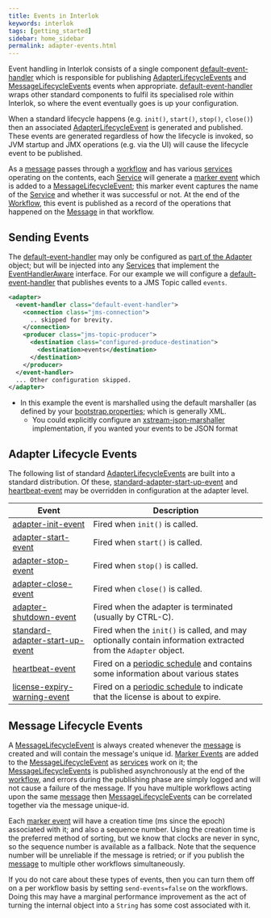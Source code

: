 ```yaml
---
title: Events in Interlok
keywords: interlok
tags: [getting_started]
sidebar: home_sidebar
permalink: adapter-events.html
---
```

Event handling in Interlok consists of a single component [default-event-handler][] which is responsible for publishing [AdapterLifecycleEvents][] and [MessageLifecycleEvents][] events when appropriate. [default-event-handler][] wraps other standard components to fulfil its specialised role within Interlok, so where the event eventually goes is up your configuration.

When a standard lifecycle happens (e.g. `init()`, `start()`, `stop()`, `close()`) then an associated [AdapterLifecycleEvent][] is generated and published. These events are generated regardless of how the lifecycle is invoked, so JVM startup and JMX operations (e.g. via the UI) will cause the lifecycle event to be published.

As a [message][AdaptrisMessage] passes through a [workflow][Workflow] and has various [services][Service] operating on the contents, each [Service][] will generate a [marker event][] which is added to a [MessageLifecycleEvent][]; this marker event captures the name of the [Service][] and whether it was successful or not. At the end of the [Workflow][], this event is published as a record of the operations that happened on the [Message][AdaptrisMessage] in that workflow.

## Sending Events ##

The [default-event-handler][] may only be configured as [part of the Adapter][] object; but will be injected into any [Services][Service] that implement the [EventHandlerAware][] interface. For our example we will configure a [default-event-handler][] that publishes events to a JMS Topic called `events`.

```xml
<adapter>
  <event-handler class="default-event-handler">
    <connection class="jms-connection">
      .. skipped for brevity.
    </connection>
    <producer class="jms-topic-producer">
      <destination class="configured-produce-destination">
        <destination>events</destination>
      </destination>
    </producer>
  </event-handler>
  ... Other configuration skipped.
</adapter>
```

- In this example the event is marshalled using the default marshaller (as defined by your [bootstrap.properties](adapter-bootstrap.html); which is generally XML.
    - You could explicitly configure an [xstream-json-marshaller][] implementation, if you wanted your events to be JSON format

## Adapter Lifecycle Events ##

The following list of standard [AdapterLifecycleEvents][AdapterLifecycleEvent] are built into a standard distribution. Of these, [standard-adapter-start-up-event][] and [heartbeat-event][] may be overridden in configuration at the adapter level.

| Event | Description |
|----|----|
|[adapter-init-event][]| Fired when `init()` is called.|
|[adapter-start-event][]| Fired when `start()` is called.|
|[adapter-stop-event][]| Fired when `stop()` is called.|
|[adapter-close-event][]| Fired when `close()` is called.|
|[adapter-shutdown-event][]| Fired when the adapter is terminated (usually by CTRL-C).|
|[standard-adapter-start-up-event][]| Fired when the `init()` is called, and may optionally contain information extracted from the `Adapter` object.|
|[heartbeat-event][]| Fired on a [periodic schedule][] and contains some information about various states|
|[license-expiry-warning-event][]| Fired on a [periodic schedule][] to indicate that the license is about to expire.|

## Message Lifecycle Events ##

A [MessageLifecycleEvent][] is always created whenever the [message][AdaptrisMessage] is created and will contain the message's unique id. [Marker Events][marker event] are added to the [MessageLifecycleEvent][] as [services][Service] work on it; the [MessageLifecycleEvents][MessageLifecycleEvent] is published asynchronously at the end of the [workflow][Workflow], and errors during the publishing phase are simply logged and will not cause a failure of the message. If you have multiple workflows acting upon the same [message][AdaptrisMessage] then [MessageLifecycleEvents][MessageLifecycleEvent] can be correlated together via the message unique-id.

Each [marker event] will have a creation time (ms since the epoch) associated with it; and also a sequence number. Using the creation time is the preferred method of sorting, but we know that clocks are never in sync, so the sequence number is available as a fallback. Note that the sequence number will be unreliable if the message is retried; or if you publish the [message][AdaptrisMessage] to multiple other workflows simultaneously.

If you do not care about these types of events, then you can turn them off on a per workflow basis by setting `send-events=false` on the workflows. Doing this may have a marginal performance improvement as the act of turning the internal object into a `String` has some cost associated with it.

[marker event]: https://development.adaptris.net/nexus/content/sites/javadocs/com/adaptris/interlok-core/3.8-SNAPSHOT/com/adaptris/core/MleMarker.html
[Workflow]: https://development.adaptris.net/nexus/content/sites/javadocs/com/adaptris/interlok-core/3.8-SNAPSHOT/com/adaptris/core/Workflow.html
[EventHandlerAware]: https://development.adaptris.net/nexus/content/sites/javadocs/com/adaptris/interlok-core/3.8-SNAPSHOT/com/adaptris/core/EventHandlerAware.html
[default-event-handler]: https://development.adaptris.net/nexus/content/sites/javadocs/com/adaptris/interlok-core/3.8-SNAPSHOT/com/adaptris/core/DefaultEventHandler.html
[AdapterLifecycleEvents]: #adapter-lifecycle-events
[AdapterLifecycleEvent]: https://development.adaptris.net/nexus/content/sites/javadocs/com/adaptris/interlok-core/3.8-SNAPSHOT/com/adaptris/core/AdapterLifecycleEvent.html
[MessageLifecycleEvents]: #message-lifecycle-events
[MessageLifecycleEvent]: https://development.adaptris.net/nexus/content/sites/javadocs/com/adaptris/interlok-core/3.8-SNAPSHOT/com/adaptris/core/MessageLifecycleEvent.html
[AdaptrisMessage]: https://development.adaptris.net/nexus/content/sites/javadocs/com/adaptris/interlok-core/3.8-SNAPSHOT/com/adaptris/core/AdaptrisMessage.html
[part of the Adapter]:https://development.adaptris.net/nexus/content/sites/javadocs/com/adaptris/interlok-core/3.8-SNAPSHOT/com/adaptris/core/Adapter.html#setEventHandler-com.adaptris.core.EventHandler-
[Service]: https://development.adaptris.net/nexus/content/sites/javadocs/com/adaptris/interlok-core/3.8-SNAPSHOT/com/adaptris/core/Service.html
[xstream-json-marshaller]: https://development.adaptris.net/nexus/content/sites/javadocs/com/adaptris/interlok-core/3.8-SNAPSHOT/com/adaptris/core/XStreamJsonMarshaller.html
[adapter-close-event]: https://development.adaptris.net/nexus/content/sites/javadocs/com/adaptris/interlok-core/3.8-SNAPSHOT/com/adaptris/core/event/AdapterCloseEvent.html
[adapter-init-event]: https://development.adaptris.net/nexus/content/sites/javadocs/com/adaptris/interlok-core/3.8-SNAPSHOT/com/adaptris/core/event/AdapterInitEvent.html
[periodic schedule]: https://development.adaptris.net/nexus/content/sites/javadocs/com/adaptris/interlok-core/3.8-SNAPSHOT/com/adaptris/core/Adapter.html#setHeartbeatEventInterval-com.adaptris.util.TimeInterval-
[adapter-shutdown-event]: https://development.adaptris.net/nexus/content/sites/javadocs/com/adaptris/interlok-core/3.8-SNAPSHOT/com/adaptris/core/event/AdapterShutdownEvent.html
[adapter-start-event]: https://development.adaptris.net/nexus/content/sites/javadocs/com/adaptris/interlok-core/3.8-SNAPSHOT/com/adaptris/core/event/AdapterStartEvent.html
[standard-adapter-start-up-event]: https://development.adaptris.net/nexus/content/sites/javadocs/com/adaptris/interlok-core/3.8-SNAPSHOT/com/adaptris/core/event/StandardAdapterStartUpEvent.html
[adapter-stop-event]: https://development.adaptris.net/nexus/content/sites/javadocs/com/adaptris/interlok-core/3.8-SNAPSHOT/com/adaptris/core/event/AdapterStopEvent.html
[heartbeat-event]: https://development.adaptris.net/nexus/content/sites/javadocs/com/adaptris/interlok-core/3.8-SNAPSHOT/com/adaptris/core/HeartbeatEvent.html
[license-expiry-warning-event]: https://development.adaptris.net/nexus/content/sites/javadocs/com/adaptris/interlok-core/3.8-SNAPSHOT/com/adaptris/core/event/LicenseExpiryWarningEvent.html
